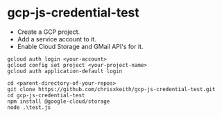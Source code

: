 # gcp-js-credential-test
- Create a GCP project.
- Add a service account to it.
- Enable Cloud Storage and GMail API's for it.
```
gcloud auth login <your-account>
gcloud config set project <your-project-name>
gcloud auth application-default login

cd <parent-directory-of-your-repos>
git clone https://github.com/chrisxkeith/gcp-js-credential-test.git
cd gcp-js-credential-test
npm install @google-cloud/storage
node .\test.js
```

